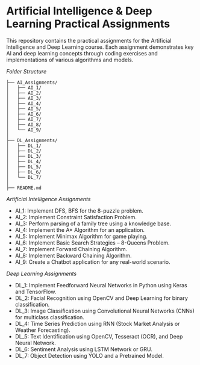 <h1>Artificial Intelligence & Deep Learning Practical Assignments</h1>

This repository contains the practical assignments for the Artificial Intelligence and Deep Learning course. Each assignment demonstrates key AI and deep learning concepts through coding exercises and implementations of various algorithms and models.

*Folder Structure*
```
├── AI_Assignments/              
│   ├── AI_1/                              
│   ├── AI_2/                               
│   ├── AI_3/                               
│   ├── AI_4/
│   ├── AI_5/
│   ├── AI_6/                              
│   ├── AI_7/
│   ├── AI_8/                               
│   └── AI_9/
│
├── DL_Assignments/
│   ├── DL_1/                             
│   ├── DL_2/
│   ├── DL_3/                               
│   ├── DL_4/                              
│   ├── DL_5/                               
│   ├── DL_6/
│   └── DL_7/
│
├── README.md                               
```


*Artificial Intelligence Assignments*

- AI_1: Implement DFS, BFS for the 8-puzzle problem.  
- AI_2: Implement Constraint Satisfaction Problem.  
- AI_3: Perform parsing of a family tree using a knowledge base.  
- AI_4: Implement the A* Algorithm for an application.  
- AI_5: Implement Minimax Algorithm for game playing.  
- AI_6: Implement Basic Search Strategies – 8-Queens Problem.  
- AI_7: Implement Forward Chaining Algorithm.  
- AI_8: Implement Backward Chaining Algorithm.  
- AI_9: Create a Chatbot application for any real-world scenario.



*Deep Learning Assignments*

- DL_1: Implement Feedforward Neural Networks in Python using Keras and TensorFlow.
- DL_2: Facial Recognition using OpenCV and Deep Learning for binary classification.
- DL_3: Image Classification using Convolutional Neural Networks (CNNs) for multiclass classification.
- DL_4: Time Series Prediction using RNN (Stock Market Analysis or Weather Forecasting).
- DL_5: Text Identification using OpenCV, Tesseract (OCR), and Deep Neural Network.
- DL_6: Sentiment Analysis using LSTM Network or GRU.
- DL_7: Object Detection using YOLO and a Pretrained Model.
